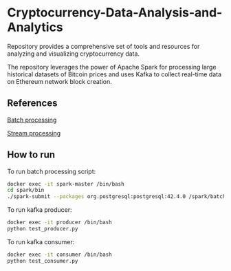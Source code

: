 # Cryptocurrency-Data-Analysis-and-Analytics

Repository provides a comprehensive set of tools and resources for analyzing and visualizing cryptocurrency data. 

The repository leverages the power of Apache Spark for processing large historical datasets of Bitcoin prices and uses Kafka to collect real-time data on Ethereum network block creation.

## References

[Batch processing](https://www.kaggle.com/datasets/tencars/392-crypto-currency-pairs-at-minute-resolution)

[Stream processing](https://www.alchemy.com/)

## How to run

To run batch processing script:

```bash
docker exec -it spark-master /bin/bash
cd spark/bin
./spark-submit --packages org.postgresql:postgresql:42.4.0 /spark/batch_processor/run.py
```

To run kafka producer:

```bash
docker exec -it producer /bin/bash
python test_producer.py
```

To run kafka consumer:

```bash
docker exec -it consumer /bin/bash
python test_consumer.py
```
